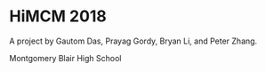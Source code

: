 # HiMCM 2018

A project by Gautom Das, Prayag Gordy, Bryan Li, and Peter Zhang.

Montgomery Blair High School
